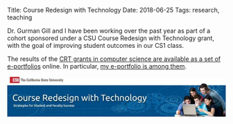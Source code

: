 Title: Course Redesign with Technology
Date: 2018-06-25
Tags: research, teaching

Dr. Gurman Gill and I have been working over the past year as part of a cohort sponsored under a CSU Course Redesign with Technology grant, with the goal of improving student outcomes in our CS1 class. 

The results of the [CRT grants in computer science are available as a set of e-portfolios](https://oep.merlot.org/eports_computer_science.html) online. In particular, [my e-portfolio is among them](https://contentbuilder.merlot.org/toolkit/html/snapshot.php?id=9408850948707062).

<center><img src="/images/CRT-banner.jpg" class="img-fluid" alt="CRT banner" /></a></centeer>
